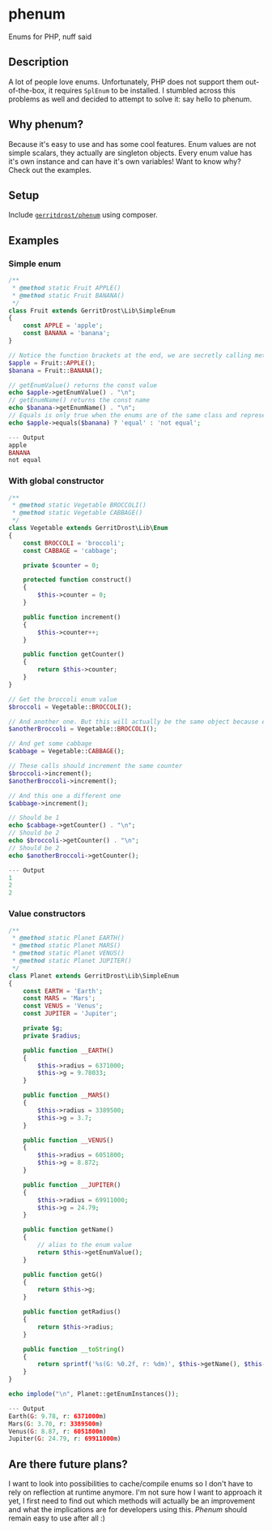 # phenum
Enums for PHP, nuff said

## Description
A lot of people love enums. Unfortunately, PHP does not support them out-of-the-box, it requires `SplEnum` to be installed. I stumbled across this problems as well and decided to attempt to solve it: say hello to phenum.

## Why phenum?
Because it's easy to use and has some cool features. Enum values are not simple scalars, they actually are singleton objects. Every enum value has it's own instance and can have it's own variables! Want to know why? Check out the examples.

## Setup
Include [`gerritdrost/phenum`](https://packagist.org/packages/gerritdrost/phenum) using composer.

## Examples

### Simple enum
```php
/**
 * @method static Fruit APPLE()
 * @method static Fruit BANANA()
 */
class Fruit extends GerritDrost\Lib\SimpleEnum
{
    const APPLE = 'apple';
    const BANANA = 'banana';
}

// Notice the function brackets at the end, we are secretly calling methods here
$apple = Fruit::APPLE();
$banana = Fruit::BANANA();

// getEnumValue() returns the const value
echo $apple->getEnumValue() . "\n";
// getEnumName() returns the const name
echo $banana->getEnumName() . "\n";
// Equals is only true when the enums are of the same class and represent the same const
echo $apple->equals($banana) ? 'equal' : 'not equal';

--- Output
apple
BANANA
not equal
```

### With global constructor
```php
/**
 * @method static Vegetable BROCCOLI()
 * @method static Vegetable CABBAGE()
 */
class Vegetable extends GerritDrost\Lib\Enum
{
    const BROCCOLI = 'broccoli';
    const CABBAGE = 'cabbage';

    private $counter = 0;

    protected function construct()
    {
        $this->counter = 0;
    }

    public function increment()
    {
        $this->counter++;
    }

    public function getCounter()
    {
        return $this->counter;
    }
}

// Get the broccoli enum value
$broccoli = Vegetable::BROCCOLI();

// And another one. But this will actually be the same object because enum values are sort of singletons
$anotherBroccoli = Vegetable::BROCCOLI();

// And get some cabbage
$cabbage = Vegetable::CABBAGE();

// These calls should increment the same counter
$broccoli->increment();
$anotherBroccoli->increment();

// And this one a different one
$cabbage->increment();

// Should be 1
echo $cabbage->getCounter() . "\n";
// Should be 2
echo $broccoli->getCounter() . "\n";
// Should be 2
echo $anotherBroccoli->getCounter();

--- Output
1
2
2
```

### Value constructors
```php
/**
 * @method static Planet EARTH()
 * @method static Planet MARS()
 * @method static Planet VENUS()
 * @method static Planet JUPITER()
 */
class Planet extends GerritDrost\Lib\SimpleEnum
{
    const EARTH = 'Earth';
    const MARS = 'Mars';
    const VENUS = 'Venus';
    const JUPITER = 'Jupiter';

    private $g;
    private $radius;

    public function __EARTH()
    {
        $this->radius = 6371000;
        $this->g = 9.78033;
    }

    public function __MARS()
    {
        $this->radius = 3389500;
        $this->g = 3.7;
    }

    public function __VENUS()
    {
        $this->radius = 6051800;
        $this->g = 8.872;
    }

    public function __JUPITER()
    {
        $this->radius = 69911000;
        $this->g = 24.79;
    }

    public function getName()
    {
        // alias to the enum value
        return $this->getEnumValue();
    }

    public function getG()
    {
        return $this->g;
    }

    public function getRadius()
    {
        return $this->radius;
    }

    public function __toString()
    {
        return sprintf('%s(G: %0.2f, r: %dm)', $this->getName(), $this->getG(), $this->getRadius());
    }
}

echo implode("\n", Planet::getEnumInstances());

--- Output
Earth(G: 9.78, r: 6371000m)
Mars(G: 3.70, r: 3389500m)
Venus(G: 8.87, r: 6051800m)
Jupiter(G: 24.79, r: 69911000m)
```

## Are there future plans?
I want to look into possibilities to cache/compile enums so I don't have to rely on reflection at runtime anymore. I'm not sure how I want to approach it yet, I first need to find out which methods will actually be an improvement and what the implications are for developers using this. *Phenum* should remain easy to use after all :)
